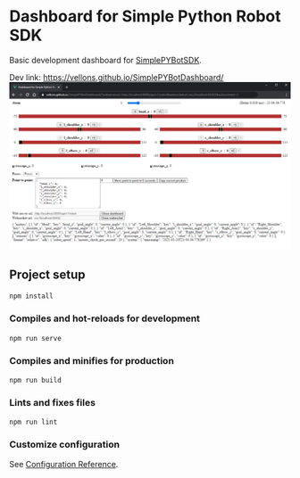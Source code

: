 # Dashboard for Simple Python Robot SDK
Basic development dashboard for [SimplePYBotSDK](https://firebase.google.com/docs/auth).

Dev link: https://vellons.github.io/SimplePYBotDashboard/
![Screen](media/dashboard_example.png)

## Project setup
```
npm install
```

### Compiles and hot-reloads for development
```
npm run serve
```

### Compiles and minifies for production
```
npm run build
```

### Lints and fixes files
```
npm run lint
```

### Customize configuration
See [Configuration Reference](https://cli.vuejs.org/config/).
